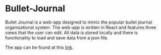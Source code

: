 # Bullet-Journal

Bullet Journal is a web-app designed to mimic the popular bullet journal organisational system. The web-app is written in React and features three views that the user can edit. All data is stored locally and there is functionality to load and save data from a json file.

The app can be found at this [link](https://haskin.github.io/bullet-journal).
    